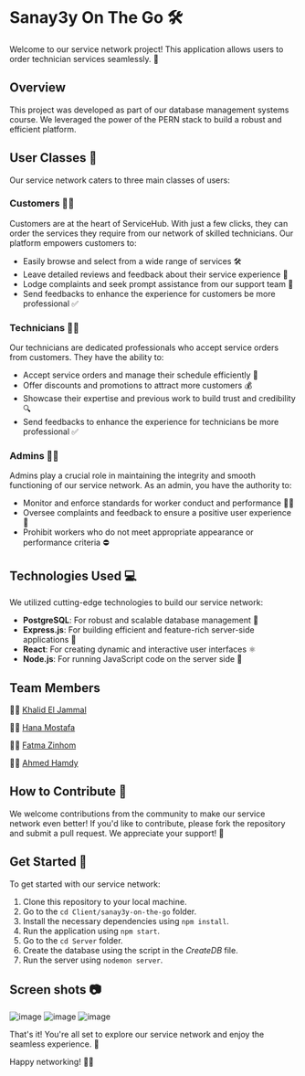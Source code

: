 # Sanay3y On The Go 🛠️

Welcome to our service network project! This application allows users to order technician services seamlessly. 🚀

## Overview

This project was developed as part of our database management systems course. We leveraged the power of the PERN stack to build a robust and efficient platform.

## User Classes 👥

Our service network caters to three main classes of users:

### Customers 👩‍💼

Customers are at the heart of ServiceHub. With just a few clicks, they can order the services they require from our network of skilled technicians. Our platform empowers customers to:

- Easily browse and select from a wide range of services 🛠️
- Leave detailed reviews and feedback about their service experience 📝
- Lodge complaints and seek prompt assistance from our support team 🛑 
- Send feedbacks to enhance the experience for customers be more professional ✅

### Technicians 👨‍🔧

Our technicians are dedicated professionals who accept service orders from customers. They have the ability to:

- Accept service orders and manage their schedule efficiently 📅
- Offer discounts and promotions to attract more customers 💰
- Showcase their expertise and previous work to build trust and credibility 🔍
- Send feedbacks to enhance the experience for technicians be more professional ✅

### Admins 👩‍💼‍

Admins play a crucial role in maintaining the integrity and smooth functioning of our service network. As an admin, you have the authority to:

- Monitor and enforce standards for worker conduct and performance 🕵️‍♀️
- Oversee complaints and feedback to ensure a positive user experience 🔄
- Prohibit workers who do not meet appropriate appearance or performance criteria ⛔
  
## Technologies Used 💻

We utilized cutting-edge technologies to build our service network:

- **PostgreSQL**: For robust and scalable database management 🐘
- **Express.js**: For building efficient and feature-rich server-side applications 🚀
- **React**: For creating dynamic and interactive user interfaces ⚛️
- **Node.js**: For running JavaScript code on the server side 🚀

## Team Members

👨‍💻 [Khalid El Jammal](https://github.com/jpassica)

👨‍💻 [Hana Mostafa](https://github.com/hanamostafaa)

👨‍💻 [Fatma Zinhom](https://github.com/Fatmaz04)

👨‍💻 [Ahmed Hamdy](https://github.com/AhmedHamdiy)

## How to Contribute 🤝

We welcome contributions from the community to make our service network even better! If you'd like to contribute, please fork the repository and submit a pull request. We appreciate your support! 🎉

## Get Started 🚀

To get started with our service network:
1. Clone this repository to your local machine.
2. Go to the `cd Client/sanay3y-on-the-go` folder.
3. Install the necessary dependencies using `npm install`.
4. Run the application using `npm start`.
5. Go to the `cd Server` folder.
6. Create the database using the script in the *CreateDB* file.
7. Run the server using `nodemon server`.

## Screen shots 📷

![image](https://github.com/jpassica/Sanay3yOnTheGo/assets/111378492/b44302ca-b281-41cd-a50a-5a0a2a1f54e1)
![image](https://github.com/jpassica/Sanay3yOnTheGo/assets/111378492/b4d48526-2313-47e8-b92a-0bc8fc4d0502)
![image](https://github.com/jpassica/Sanay3yOnTheGo/assets/111378492/a523dac2-8a55-4f12-9906-9281850eefe7)


That's it! You're all set to explore our service network and enjoy the seamless experience. 🎉

Happy networking! 🚀✨
